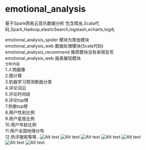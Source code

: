 # emotional_analysis
基于Spark网易云音乐数据分析
包含爬虫,Scala代码,Spark,Hadoop,elasticSearch,logstash,echarts,log4j<br/>

emotional_analysis_spider     模块为爬虫模块<br/>
emotional_analysis_web        数据处理模块(Scala代码)<br/>
emotional_analysis_recommend  推荐模块没有来得及写<br/>
emotional_analysis_web        报表展现模块<br/>
``分析内容``<br/>
1.人物画像<br/>
2.图计算<br/>
3.机器学习预测歌曲分类<br/>
4.评论词云<br/>
5.评论时间段<br/>
6.评论top榜<br/>
7.热歌top榜<br/>
8.用户性别比例<br/>
9.用户星座比例<br/>
10.用户年龄比例<br/>
11.用户全国地理分布<br/>
12.热评搜索等等..
![Alt text](https://github.com/20100507/emotional_analysis/blob/master/nest_2.png)
![Alt text](https://github.com/20100507/emotional_analysis/blob/master/nest_1.png)
![Alt text](https://github.com/20100507/emotional_analysis/blob/master/p1.png)
![Alt text](https://github.com/20100507/emotional_analysis/blob/master/Spark_1.png)
![Alt text](https://github.com/20100507/emotional_analysis/blob/master/azkaban_1.png)
![Alt text](https://github.com/20100507/emotional_analysis/blob/master/hadoop_1.png)
![Alt text](https://github.com/20100507/emotional_analysis/blob/master/mysql_1.png)

